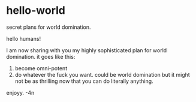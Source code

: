 # hello-world
secret plans for world domination. 

hello humans!

I am now sharing with you my highly sophisticated plan for world domination. 
it goes like this: 

1. become omni-potent
2. do whatever the fuck you want. could be world domination but it might not be as thrilling now that you can do literally anything. 

enjoyy. 
-4n
